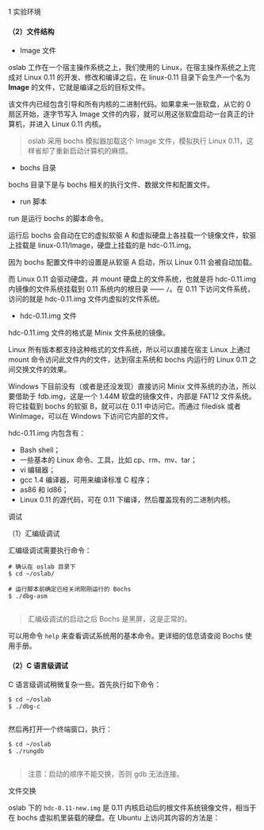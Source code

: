 1 实验环境

#### （2）文件结构

- Image 文件

oslab 工作在一个宿主操作系统之上，我们使用的 Linux，在宿主操作系统之上完成对 Linux 0.11 的开发、修改和编译之后，在 linux-0.11 目录下会生产一个名为 **Image** 的文件，它就是编译之后的目标文件。

该文件内已经包含引导和所有内核的二进制代码。如果拿来一张软盘，从它的 0 扇区开始，逐字节写入 Image 文件的内容，就可以用这张软盘启动一台真正的计算机，并进入 Linux 0.11 内核。

> oslab 采用 bochs 模拟器加载这个 Image 文件，模拟执行 Linux 0.11，这样省却了重新启动计算机的麻烦。

- bochs 目录

bochs 目录下是与 bochs 相关的执行文件、数据文件和配置文件。

- run 脚本

run 是运行 bochs 的脚本命令。

运行后 bochs 会自动在它的虚拟软驱 A 和虚拟硬盘上各挂载一个镜像文件，软驱上挂载是 linux-0.11/Image，硬盘上挂载的是 hdc-0.11.img。

因为 bochs 配置文件中的设置是从软驱 A 启动，所以 Linux 0.11 会被自动加载。

而 Linux 0.11 会驱动硬盘，并 mount 硬盘上的文件系统，也就是将 hdc-0.11.img 内镜像的文件系统挂载到 0.11 系统内的根目录 —— `/`。在 0.11 下访问文件系统，访问的就是 hdc-0.11.img 文件内虚拟的文件系统。

- hdc-0.11.img 文件

hdc-0.11.img 文件的格式是 Minix 文件系统的镜像。

Linux 所有版本都支持这种格式的文件系统，所以可以直接在宿主 Linux 上通过 mount 命令访问此文件内的文件，达到宿主系统和 bochs 内运行的 Linux 0.11 之间交换文件的效果。

Windows 下目前没有（或者是还没发现）直接访问 Minix 文件系统的办法，所以要借助于 fdb.img，这是一个 1.44M 软盘的镜像文件，内部是 FAT12 文件系统。将它挂载到 bochs 的软驱 B，就可以在 0.11 中访问它。而通过 filedisk 或者 WinImage，可以在 Windows 下访问它内部的文件。

hdc-0.11.img 内包含有：

- Bash shell；
- 一些基本的 Linux 命令、工具，比如 cp、rm、mv、tar；
- vi 编辑器；
- gcc 1.4 编译器，可用来编译标准 C 程序；
- as86 和 ld86；
- Linux 0.11 的源代码，可在 0.11 下编译，然后覆盖现有的二进制内核。





调试

（1）汇编级调试

汇编级调试需要执行命令：

```
# 确认在 oslab 目录下
$ cd ~/oslab/

# 运行脚本前确定已经关闭刚刚运行的 Bochs
$ ./dbg-asm


```

> 汇编级调试的启动之后 Bochs 是黑屏，这是正常的。

可以用命令 `help` 来查看调试系统用的基本命令。更详细的信息请查阅 Bochs 使用手册。



#### （2）C 语言级调试

C 语言级调试稍微复杂一些。首先执行如下命令：

```
$ cd ~/oslab
$ ./dbg-c


```

然后再打开一个终端窗口，执行：

```
$ cd ~/oslab
$ ./rungdb


```

> 注意：启动的顺序不能交换，否则 gdb 无法连接。







文件交换

oslab 下的 `hdc-0.11-new.img` 是 0.11 内核启动后的根文件系统镜像文件，相当于在 bochs 虚拟机里装载的硬盘。在 Ubuntu 上访问其内容的方法是：